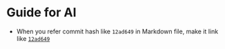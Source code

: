 # Guide for AI
- When you refer commit hash like `12ad649` in Markdown file, make it link like [`12ad649`](https://github.com/takahiroanno2024/anno-broadlistening/commit/12ad649)